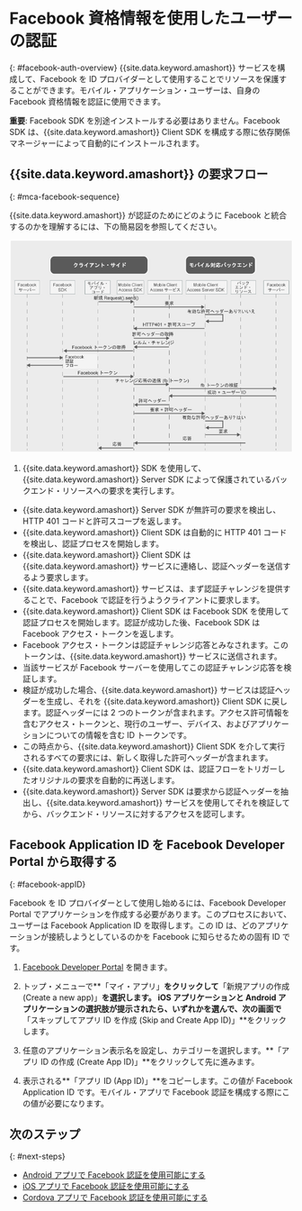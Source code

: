 # Facebook 資格情報を使用したユーザーの認証
{: #facebook-auth-overview}
{{site.data.keyword.amashort}} サービスを構成して、Facebook を ID プロバイダーとして使用することでリソースを保護することができます。モバイル・アプリケーション・ユーザーは、自身の Facebook 資格情報を認証に使用できます。

**重要**: Facebook SDK を別途インストールする必要はありません。Facebook SDK は、{{site.data.keyword.amashort}} Client SDK を構成する際に依存関係マネージャーによって自動的にインストールされます。

## {{site.data.keyword.amashort}} の要求フロー
{: #mca-facebook-sequence}

{{site.data.keyword.amashort}} が認証のためにどのように Facebook と統合するのかを理解するには、下の簡易図を参照してください。

![image](images/mca-sequence-facebook.jpg)

1. {{site.data.keyword.amashort}} SDK を使用して、{{site.data.keyword.amashort}} Server SDK によって保護されているバックエンド・リソースへの要求を実行します。
* {{site.data.keyword.amashort}} Server SDK が無許可の要求を検出し、HTTP 401 コードと許可スコープを返します。
* {{site.data.keyword.amashort}} Client SDK は自動的に HTTP 401 コードを検出し、認証プロセスを開始します。
* {{site.data.keyword.amashort}} Client SDK は {{site.data.keyword.amashort}} サービスに連絡し、認証ヘッダーを送信するよう要求します。
* {{site.data.keyword.amashort}} サービスは、まず認証チャレンジを提供することで、Facebook で認証を行うようクライアントに要求します。
* {{site.data.keyword.amashort}} Client SDK は Facebook SDK を使用して認証プロセスを開始します。認証が成功した後、Facebook SDK は Facebook アクセス・トークンを返します。
* Facebook アクセス・トークンは認証チャレンジ応答とみなされます。このトークンは、{{site.data.keyword.amashort}} サービスに送信されます。
* 当該サービスが Facebook サーバーを使用してこの認証チャレンジ応答を検証します。
* 検証が成功した場合、{{site.data.keyword.amashort}} サービスは認証ヘッダーを生成し、それを {{site.data.keyword.amashort}} Client SDK に戻します。認証ヘッダーには 2 つのトークンが含まれます。アクセス許可情報を含むアクセス・トークンと、現行のユーザー、デバイス、およびアプリケーションについての情報を含む ID トークンです。
* この時点から、{{site.data.keyword.amashort}} Client SDK を介して実行されるすべての要求には、新しく取得した許可ヘッダーが含まれます。
* {{site.data.keyword.amashort}} Client SDK は、認証フローをトリガーしたオリジナルの要求を自動的に再送します。
* {{site.data.keyword.amashort}} Server SDK は要求から認証ヘッダーを抽出し、{{site.data.keyword.amashort}} サービスを使用してそれを検証してから、バックエンド・リソースに対するアクセスを認可します。

## Facebook Application ID を Facebook Developer Portal から取得する
{: #facebook-appID}

Facebook を ID プロバイダーとして使用し始めるには、Facebook Developer Portal でアプリケーションを作成する必要があります。このプロセスにおいて、ユーザーは Facebook Application ID を取得します。この ID は、どのアプリケーションが接続しようとしているのかを Facebook に知らせるための固有 ID です。

1. [Facebook Developer Portal](https://developers.facebook.com) を開きます。

1. トップ・メニューで**「マイ・アプリ」**をクリックして**「新規アプリの作成 (Create a new app)」**を選択します。
iOS アプリケーションと Android アプリケーションの選択肢が提示されたら、いずれかを選んで、次の画面で**「スキップしてアプリ ID を作成 (Skip and Create App ID)」**をクリックします。

1. 任意のアプリケーション表示名を設定し、カテゴリーを選択します。**「アプリ ID の作成 (Create App ID)」**をクリックして先に進みます。

1. 表示される**「アプリ ID (App ID)」**をコピーします。この値が Facebook Application ID です。モバイル・アプリで Facebook 認証を構成する際にこの値が必要になります。

## 次のステップ
{: #next-steps}

* [Android アプリで Facebook 認証を使用可能にする](facebook-auth-android.html)
* [iOS アプリで Facebook 認証を使用可能にする](facebook-auth-ios.html)
* [Cordova アプリで Facebook 認証を使用可能にする](facebook-auth-cordova.html)
